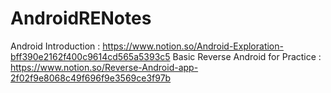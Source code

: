 # AndroidRENotes

Android Introduction : https://www.notion.so/Android-Exploration-bff390e2162f400c9614cd565a5393c5
Basic Reverse Android for Practice : https://www.notion.so/Reverse-Android-app-2f02f9e8068c49f696f9e3569ce3f97b
